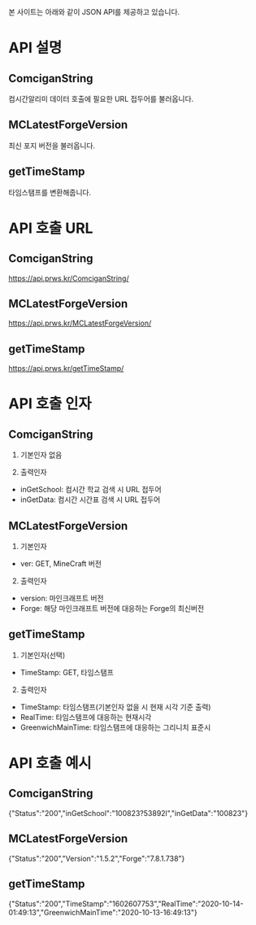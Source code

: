 본 사이트는 아래와 같이 JSON API를 제공하고 있습니다.

API 설명
============================
ComciganString
---------------------
컴시간알리미 데이터 호출에 필요한 URL 접두어를 불러옵니다.

MCLatestForgeVersion
----------------------
최신 포지 버전을 불러옵니다.

getTimeStamp
----------------------
타임스탬프를 변환해줍니다.

API 호출 URL
=============================
ComciganString
---------------------
https://api.prws.kr/ComciganString/

MCLatestForgeVersion
----------------------
https://api.prws.kr/MCLatestForgeVersion/

getTimeStamp
----------------------
https://api.prws.kr/getTimeStamp/

API 호출 인자
=============================
ComciganString
---------------------
1. 기본인자
없음

2. 출력인자
* inGetSchool: 컴시간 학교 검색 시 URL 접두어
* inGetData: 컴시간 시간표 검색 시 URL 접두어

MCLatestForgeVersion
----------------------
1. 기본인자
* ver: GET, MineCraft 버전

2. 출력인자
* version: 마인크래프트 버전
* Forge: 해당 마인크래프트 버전에 대응하는 Forge의 최신버전

getTimeStamp
----------------------
1. 기본인자(선택)
* TimeStamp: GET, 타임스탬프

2. 출력인자
* TimeStamp: 타임스탬프(기본인자 없을 시 현재 시각 기준 출력)
* RealTime: 타임스탬프에 대응하는 현재시각
* GreenwichMainTime: 타임스탬프에 대응하는 그리니치 표준시

API 호출 예시
=============================
ComciganString
----------------------
{"Status":"200","inGetSchool":"100823?53892l","inGetData":"100823"}

MCLatestForgeVersion
----------------------
{"Status":"200","Version":"1.5.2","Forge":"7.8.1.738"}

getTimeStamp
----------------------
{"Status":"200","TimeStamp":"1602607753","RealTime":"2020-10-14-01:49:13","GreenwichMainTime":"2020-10-13-16:49:13"}
